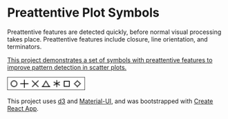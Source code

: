 # Preattentive Plot Symbols

Preattentive features are detected quickly, before normal visual processing takes place.  Preattentive features include closure, line orientation, and terminators.

[This project demonstrates a set of symbols with preattentive features to improve pattern detection in scatter plots.](https://hemanrobinson.github.io/preattentive/)

[![Preattentive Symbols](src/symbolsPreattentive.png)](https://hemanrobinson.github.io/preattentive/)

This project uses [d3](https://github.com/d3/d3) and [Material-UI](https://github.com/mui-org/material-ui), and was bootstrapped with [Create React App](https://github.com/facebook/create-react-app).

